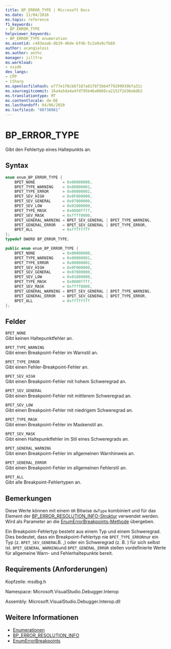 ```yaml
---
title: BP_ERROR_TYPE | Microsoft Docs
ms.date: 11/04/2016
ms.topic: reference
f1_keywords:
- BP_ERROR_TYPE
helpviewer_keywords:
- BP_ERROR_TYPE enumeration
ms.assetid: c483eaab-db29-46de-bfdb-5c2a9a9cfb68
author: acangialosi
ms.author: anthc
manager: jillfra
ms.workload:
- vssdk
dev_langs:
- CPP
- CSharp
ms.openlocfilehash: e777e1f8cb67187a81f8f3bb4f79299939bfa31c
ms.sourcegitcommit: 16a4a5da4a4fd795b46a0869ca2152f2d36e6db2
ms.translationtype: MT
ms.contentlocale: de-DE
ms.lasthandoff: 04/06/2020
ms.locfileid: "80738081"
---
```

# <a name="bp_error_type"></a>BP_ERROR_TYPE
Gibt den Fehlertyp eines Haltepunkts an.

## <a name="syntax"></a>Syntax

```cpp
enum enum_BP_ERROR_TYPE {
    BPET_NONE            = 0x00000000,
    BPET_TYPE_WARNING    = 0x00000001,
    BPET_TYPE_ERROR      = 0x00000002,
    BPET_SEV_HIGH        = 0x0F000000,
    BPET_SEV_GENERAL     = 0x07000000,
    BPET_SEV_LOW         = 0x01000000,
    BPET_TYPE_MASK       = 0x0000ffff,
    BPET_SEV_MASK        = 0xffff0000,
    BPET_GENERAL_WARNING = BPET_SEV_GENERAL | BPET_TYPE_WARNING,
    BPET_GENERAL_ERROR   = BPET_SEV_GENERAL | BPET_TYPE_ERROR,
    BPET_ALL             = 0xffffffff
};
typedef DWORD BP_ERROR_TYPE;
```

```csharp
public enum enum_BP_ERROR_TYPE {
    BPET_NONE            = 0x00000000,
    BPET_TYPE_WARNING    = 0x00000001,
    BPET_TYPE_ERROR      = 0x00000002,
    BPET_SEV_HIGH        = 0x0F000000,
    BPET_SEV_GENERAL     = 0x07000000,
    BPET_SEV_LOW         = 0x01000000,
    BPET_TYPE_MASK       = 0x0000ffff,
    BPET_SEV_MASK        = 0xffff0000,
    BPET_GENERAL_WARNING = BPET_SEV_GENERAL | BPET_TYPE_WARNING,
    BPET_GENERAL_ERROR   = BPET_SEV_GENERAL | BPET_TYPE_ERROR,
    BPET_ALL             = 0xffffffff
};
```

## <a name="fields"></a>Felder
`BPET_NONE`\
Gibt keinen Haltepunktfehler an.

`BPET_TYPE_WARNING`\
Gibt einen Breakpoint-Fehler im Warnstil an.

`BPET_TYPE_ERROR`\
Gibt einen Fehler-Breakpoint-Fehler an.

`BPET_SEV_HIGH`\
Gibt einen Breakpoint-Fehler mit hohem Schweregrad an.

`BPET_SEV_GENERAL`\
Gibt einen Breakpoint-Fehler mit mittlerem Schweregrad an.

`BPET_SEV_LOW`\
Gibt einen Breakpoint-Fehler mit niedrigem Schweregrad an.

`BPET_TYPE_MASK`\
Gibt einen Breakpoint-Fehler im Maskenstil an.

`BPET_SEV_MASK`\
Gibt einen Haltepunktfehler im Stil eines Schweregrads an.

`BPET_GENERAL_WARNING`\
Gibt einen Breakpoint-Fehler im allgemeinen Warnhinweis an.

`BPET_GENERAL_ERROR`\
Gibt einen Breakpoint-Fehler im allgemeinen Fehlerstil an.

`BPET_ALL`\
Gibt alle Breakpoint-Fehlertypen an.

## <a name="remarks"></a>Bemerkungen
Diese Werte können mit einem `OR` Bitwise `dwType` kombiniert und für das Element der [BP_ERROR_RESOLUTION_INFO-Struktur](../../../extensibility/debugger/reference/bp-error-resolution-info.md) verwendet werden. Wird als Parameter an die [EnumErrorBreakpoints-Methode](../../../extensibility/debugger/reference/idebugpendingbreakpoint2-enumerrorbreakpoints.md) übergeben.

Ein Breakpoint-Fehlertyp besteht aus einem Typ und einem Schweregrad. Dies bedeutet, dass ein Breakpoint-Fehlertyp nie `BPET_TYPE_ERROR`nur ein Typ (z. `BPET_SEV_GENERAL`B. ,) oder ein Schweregrad (z. B. ) für sich selbst ist. `BPET_GENERAL_WARNING`und `BPET_GENERAL_ERROR` stellen vordefinierte Werte für allgemeine Warn- und Fehlerhaltepunkte bereit.

## <a name="requirements"></a>Requirements (Anforderungen)
Kopfzeile: msdbg.h

Namespace: Microsoft.VisualStudio.Debugger.Interop

Assembly: Microsoft.VisualStudio.Debugger.Interop.dll

## <a name="see-also"></a>Weitere Informationen
- [Enumerationen](../../../extensibility/debugger/reference/enumerations-visual-studio-debugging.md)
- [BP_ERROR_RESOLUTION_INFO](../../../extensibility/debugger/reference/bp-error-resolution-info.md)
- [EnumErrorBreakpoints](../../../extensibility/debugger/reference/idebugpendingbreakpoint2-enumerrorbreakpoints.md)
